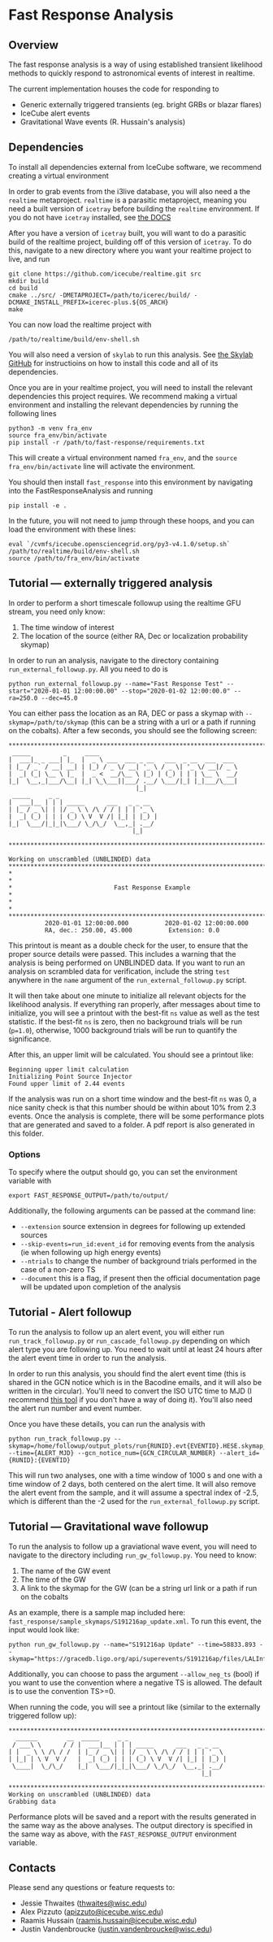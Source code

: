 # Fast Response Analysis

## Overview 
The fast response analysis is a way of using established transient likelihood methods to quickly respond to astronomical events of interest in realtime. 

The current implementation houses the code for responding to 
* Generic externally triggered transients (eg. bright GRBs or blazar flares)
* IceCube alert events
* Gravitational Wave events (R. Hussain's analysis)

## Dependencies
To install all dependencies external from IceCube software, we recommend creating a virtual environment

In order to grab events from the i3live database, you will also need a the `realtime` metaproject. `realtime` is a parasitic metaproject, meaning you need a built version of `icetray` before building the `realtime` environment. If you do not have `icetray` installed, see [the DOCS](https://docs.icecube.aq/icetray/main/)

After you have a version of `icetray` built, you will want to do a parasitic build of the realtime project, building off of this version of `icetray`. To do this, navigate to a new directory where you want your realtime project to live, and run

```console
git clone https://github.com/icecube/realtime.git src
mkdir build
cd build
cmake ../src/ -DMETAPROJECT=/path/to/icerec/build/ -DCMAKE_INSTALL_PREFIX=icerec-plus.${OS_ARCH}
make
```

You can now load the realtime project with 
```console
/path/to/realtime/build/env-shell.sh
```

You will also need a version of `skylab` to run this analysis. See [the Skylab GitHub](https://github.com/icecube/skylab) for instructioins on how to install this code and all of its dependencies.

Once you are in your realtime project, you will need to install the relevant dependencies this project requires. We recommend making a virtual environment and installing the relevant dependencies by running the following lines

```console
python3 -m venv fra_env
source fra_env/bin/activate
pip install -r /path/to/fast-response/requirements.txt
```

This will create a virtual environment named `fra_env`, and the `source fra_env/bin/activate` line will activate the environment.

You should then install `fast_response` into this environment by navigating into the FastResponseAnalysis and running

```console
pip install -e .
```

In the future, you will not need to jump through these hoops, and you can load the environment with these lines:

```console
eval `/cvmfs/icecube.opensciencegrid.org/py3-v4.1.0/setup.sh`
/path/to/realtime/build/env-shell.sh
source /path/to/fra_env/bin/activate
```


## Tutorial — externally triggered analysis
In order to perform a short timescale followup using the realtime GFU stream, you need only know:
1. The time window of interest
2. The location of the source (either RA, Dec or localization probability skymap)

In order to run an analysis, navigate to the directory containing `run_external_followup.py`. All you need to do is
```console
python run_external_followup.py --name="Fast Response Test" --start="2020-01-01 12:00:00.00" --stop="2020-01-02 12:00:00.0" --ra=250.0 --dec=45.0
```
You can either pass the location as an RA, DEC or pass a skymap with `--skymap=/path/to/skymap` (this can be a string with a url or a path if running on the cobalts). After a few seconds, you should see the following screen:

```
********************************************************************************
 _____         _     ____                                      
|  ___|_ _ ___| |_  |  _ \ ___  ___ _ __   ___  _ __  ___  ___ 
| |_ / _` / __| __| | |_) / _ \/ __| '_ \ / _ \| '_ \/ __|/ _ \
|  _| (_| \__ \ |_  |  _ <  __/\__ \ |_) | (_) | | | \__ \  __/
|_|  \__,_|___/\__| |_| \_\___||___/ .__/ \___/|_| |_|___/\___|
                                   |_|                         
 _____     _ _                           
|  ___|__ | | | _____      ___   _ _ __  
| |_ / _ \| | |/ _ \ \ /\ / / | | | '_ \ 
|  _| (_) | | | (_) \ V  V /| |_| | |_) |
|_|  \___/|_|_|\___/ \_/\_/  \__,_| .__/ 
                                  |_|    

********************************************************************************

Working on unscrambled (UNBLINDED) data
********************************************************************************
*                                                                              *
*                            Fast Response Example                             *
*                                                                              *
********************************************************************************
          2020-01-01 12:00:00.000          2020-01-02 12:00:00.000
          RA, dec.: 250.00, 45.000          Extension: 0.0
```
This printout is meant as a double check for the user, to ensure that the proper source details were passed. This includes a warning that the analysis is being performed on UNBLINDED data. If you want to run an analysis on scrambled data for verification, include the string `test` anywhere in the `name` argument of the `run_external_followup.py` script.

It will then take about one minute to initialize all relevant objects for the likelihood analysis. If everything ran properly, after messages about time to initialize, you will see a printout with the best-fit `ns` value as well as the test statistic. If the best-fit `ns` is zero, then no background trials will be run (`p=1.0`), otherwise, 1000 background trials will be run to quantify the significance. 

After this, an upper limit will be calculated. You should see a printout like:
```
Beginning upper limit calculation
Initializing Point Source Injector
Found upper limit of 2.44 events
``` 

If the analysis was run on a short time window and the best-fit `ns` was 0, a nice sanity check is that this number should be within about 10% from 2.3 events. Once the analysis is complete, there will be some performance plots that are generated and saved to a folder. A pdf report is also generated in this folder.

### Options
To specify where the output should go, you can set the environment variable with 
```console
export FAST_RESPONSE_OUTPUT=/path/to/output/
```

Additionally, the following arguments can be passed at the command line:
* `--extension` source extension in degrees for following up extended sources
* `--skip-events=run_id:event_id` for removing events from the analysis (ie when following up high energy events)
* `--ntrials` to change the number of background trials performed in the case of a non-zero TS
* `--document` this is a flag, if present then the official documentation page will be updated upon completion of the analysis

## Tutorial - Alert followup
To run the analysis to follow up an alert event, you will either run `run_track_followup.py` or `run_cascade_followup.py` depending on which alert type you are following up. You need to wait until at least 24 hours after the alert event time in order to run the analysis.

In order to run this analysis, you should find the alert event time (this is shared in the GCN notice which is in the Bacodine emails, and it will also be written in the circular). You'll need to convert the ISO UTC time to MJD (I recommend [this tool](https://heasarc.gsfc.nasa.gov/cgi-bin/Tools/xTime/xTime.pl) if you don't have a way of doing it). You'll also need the alert run number and event number. 

Once you have these details, you can run the analysis with

```console
python run_track_followup.py --skymap=/home/followup/output_plots/run{RUNID}.evt{EVENTID}.HESE.skymap_nside_512.fits.gz --time={ALERT_MJD} --gcn_notice_num={GCN_CIRCULAR_NUMBER} --alert_id={RUNID}:{EVENTID}
```

This will run two analyses, one with a time window of 1000 s and one with a time window of 2 days, both centered on the alert time. It will also remove the alert event from the sample, and it will assume a spectral index of -2.5, which is different than the -2 used for the `run_external_followup.py` script.

## Tutorial — Gravitational wave followup
To run the analysis to follow up a graviational wave event, you will need to navigate to the directory including `run_gw_followup.py`. You need to know:
1. The name of the GW event
2. The time of the GW
3. A link to the skymap for the GW (can be a string url link or a path if run on the cobalts

As an example, there is a sample map included here: `fast_response/sample_skymaps/S191216ap_update.xml`. To run this event, the input would look like:
```console
python run_gw_followup.py --name="S191216ap Update" --time=58833.893 --skymap="https://gracedb.ligo.org/api/superevents/S191216ap/files/LALInference.fits.gz,0"
```
Additionally, you can choose to pass the argument `--allow_neg_ts` (bool) if you want to use the convention where a negative TS is allowed. The default is to use the convention TS>=0.

When running the code, you will see a printout like (similar to the externally triggered follow up):
```
********************************************************************************
  ______        __  _____     _ _                           
 / ___\ \      / / |  ___|__ | | | _____      ___   _ _ __  
| |  _ \ \ /\ / /  | |_ / _ \| | |/ _ \ \ /\ / / | | | '_ \ 
| |_| | \ V  V /   |  _| (_) | | | (_) \ V  V /| |_| | |_) |
 \____|  \_/\_/    |_|  \___/|_|_|\___/ \_/\_/  \__,_| .__/ 
                                                     |_|    

********************************************************************************
Working on unscrambled (UNBLINDED) data
Grabbing data
```

Performance plots will be saved and a report with the results generated in the same way as the above analyses. The output directory is specified in the same way as above, with the `FAST_RESPONSE_OUTPUT` environment variable.

## Contacts
Please send any questions or feature requests to:
* Jessie Thwaites (thwaites@wisc.edu)
* Alex Pizzuto (apizzuto@icecube.wisc.edu)
* Raamis Hussain (raamis.hussain@icecube.wisc.edu)
* Justin Vandenbroucke (justin.vandenbroucke@wisc.edu)
